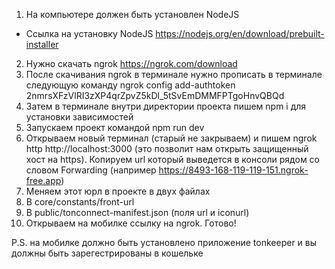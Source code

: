 1. На компьютере должен быть установлен NodeJS
 - Ссылка на установку NodeJS https://nodejs.org/en/download/prebuilt-installer
2. Нужно скачать ngrok https://ngrok.com/download
3. После скачивания ngrok в терминале нужно прописать в терминале следующую команду ngrok config add-authtoken 2nmrsXFzVlRI3zXP4qrZpvZ5kDl_5tSvEmDMMFPTgoHnvQBQd
4. Затем в терминале внутри директории проекта пишем npm i для установки зависимостей
5. Запускаем проект командой npm run dev
6. Открываем новый терминал (старый не закрываем) и пишем ngrok http http://localhost:3000 (это позволит нам открыть защищенный хост на https). Копируем url который выведется в консоли рядом со словом Forwarding (например https://8493-168-119-119-151.ngrok-free.app)
7. Меняем этот юрл в проекте в двух файлах
 1. В core/constants/front-url
 2. В public/tonconnect-manifest.json (поля url и iconurl)
8. Открываем на мобилке ссылку на ngrok. Готово!

P.S. на мобилке должно быть установлено приложение tonkeeper и вы должны быть зарегестрированы в кошельке
